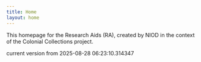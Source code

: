 ```yaml
---
title: Home
layout: home
---
```


This homepage for the Research Aids (RA), created by NIOD in the context of the Colonial Collections project. 


current version from 2025-08-28 06:23:10.314347